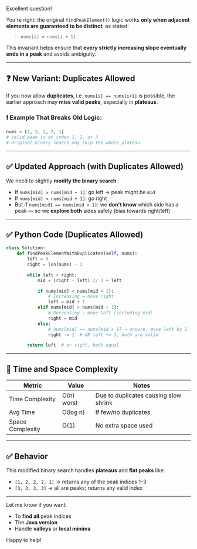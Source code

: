 Excellent question!

You're right: the original `findPeakElement()` logic works **only when adjacent elements are guaranteed to be distinct**, as stated:

> `nums[i] ≠ nums[i + 1]`

This invariant helps ensure that **every strictly increasing slope eventually ends in a peak** and avoids ambiguity.

---

## ❓ New Variant: **Duplicates Allowed**

If you now allow **duplicates**, i.e. `nums[i] == nums[i+1]` is possible, the earlier approach may **miss valid peaks**, especially in **plateaus**.

### ❗ Example That Breaks Old Logic:

```python
nums = [1, 2, 2, 2, 1]
# Valid peak is at index 1, 2, or 3
# Original binary search may skip the whole plateau
```

---

## ✅ Updated Approach (with Duplicates Allowed)

We need to slightly **modify the binary search**:

* If `nums[mid] > nums[mid + 1]`: go left → peak might be `mid`
* If `nums[mid] < nums[mid + 1]`: go right
* But if `nums[mid] == nums[mid + 1]`: we **don't know** which side has a peak — so we **explore both** sides safely (bias towards right/left)

---

## ✅ Python Code (Duplicates Allowed)

```python
class Solution:
    def findPeakElementWithDuplicates(self, nums):
        left = 0
        right = len(nums) - 1

        while left < right:
            mid = (right - left) // 2 + left

            if nums[mid] < nums[mid + 1]:
                # Increasing → move right
                left = mid + 1
            elif nums[mid] > nums[mid + 1]:
                # Decreasing → move left (including mid)
                right = mid
            else:
                # nums[mid] == nums[mid + 1] → unsure, move left by 1 (safe shrink)
                right -= 1  # OR left += 1, both are valid

        return left  # or right, both equal
```

---

## 🧠 Time and Space Complexity

| Metric           | Value      | Notes                                 |
| ---------------- | ---------- | ------------------------------------- |
| Time Complexity  | O(n) worst | Due to duplicates causing slow shrink |
| Avg Time         | O(log n)   | If few/no duplicates                  |
| Space Complexity | O(1)       | No extra space used                   |

---

## ✅ Behavior

This modified binary search handles **plateaus** and **flat peaks** like:

* `[1, 2, 2, 2, 1]` → returns any of the peak indices 1–3
* `[3, 3, 3, 3]` → all are peaks; returns any valid index

---

Let me know if you want:

* To **find all** peak indices
* The **Java version**
* Handle **valleys** or **local minima**

Happy to help!
